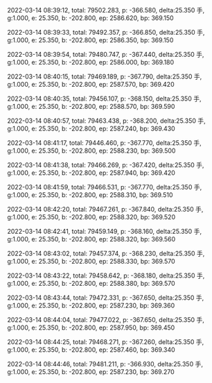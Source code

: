 2022-03-14 08:39:12, total: 79502.283, p: -366.580, delta:25.350 手, g:1.000, e: 25.350, b: -202.800, ep: 2586.620, bp: 369.150

2022-03-14 08:39:33, total: 79492.357, p: -366.850, delta:25.350 手, g:1.000, e: 25.350, b: -202.800, ep: 2586.350, bp: 369.150

2022-03-14 08:39:54, total: 79480.747, p: -367.440, delta:25.350 手, g:1.000, e: 25.350, b: -202.800, ep: 2586.000, bp: 369.180

2022-03-14 08:40:15, total: 79469.189, p: -367.790, delta:25.350 手, g:1.000, e: 25.350, b: -202.800, ep: 2587.570, bp: 369.420

2022-03-14 08:40:35, total: 79456.107, p: -368.150, delta:25.350 手, g:1.000, e: 25.350, b: -202.800, ep: 2588.570, bp: 369.590

2022-03-14 08:40:57, total: 79463.438, p: -368.200, delta:25.350 手, g:1.000, e: 25.350, b: -202.800, ep: 2587.240, bp: 369.430

2022-03-14 08:41:17, total: 79446.460, p: -367.770, delta:25.350 手, g:1.000, e: 25.350, b: -202.800, ep: 2588.230, bp: 369.500

2022-03-14 08:41:38, total: 79466.269, p: -367.420, delta:25.350 手, g:1.000, e: 25.350, b: -202.800, ep: 2587.940, bp: 369.420

2022-03-14 08:41:59, total: 79466.531, p: -367.770, delta:25.350 手, g:1.000, e: 25.350, b: -202.800, ep: 2588.310, bp: 369.510

2022-03-14 08:42:20, total: 79467.261, p: -367.840, delta:25.350 手, g:1.000, e: 25.350, b: -202.800, ep: 2588.320, bp: 369.520

2022-03-14 08:42:41, total: 79459.149, p: -368.160, delta:25.350 手, g:1.000, e: 25.350, b: -202.800, ep: 2588.320, bp: 369.560

2022-03-14 08:43:02, total: 79457.374, p: -368.230, delta:25.350 手, g:1.000, e: 25.350, b: -202.800, ep: 2588.330, bp: 369.570

2022-03-14 08:43:22, total: 79458.642, p: -368.180, delta:25.350 手, g:1.000, e: 25.350, b: -202.800, ep: 2588.380, bp: 369.570

2022-03-14 08:43:44, total: 79472.331, p: -367.650, delta:25.350 手, g:1.000, e: 25.350, b: -202.800, ep: 2587.230, bp: 369.360

2022-03-14 08:44:04, total: 79477.022, p: -367.650, delta:25.350 手, g:1.000, e: 25.350, b: -202.800, ep: 2587.950, bp: 369.450

2022-03-14 08:44:25, total: 79468.271, p: -367.260, delta:25.350 手, g:1.000, e: 25.350, b: -202.800, ep: 2587.460, bp: 369.340

2022-03-14 08:44:46, total: 79481.211, p: -366.930, delta:25.350 手, g:1.000, e: 25.350, b: -202.800, ep: 2587.230, bp: 369.270